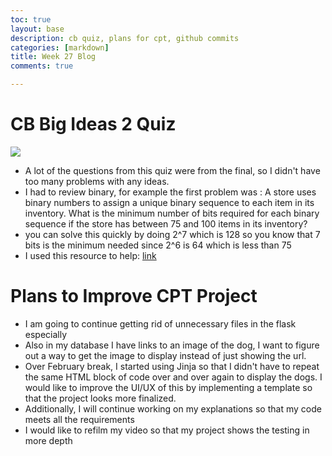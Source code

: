 ```yaml
---
toc: true
layout: base
description: cb quiz, plans for cpt, github commits 
categories: [markdown]
title: Week 27 Blog 
comments: true

---
```


# CB Big Ideas 2 Quiz 
![](https://user-images.githubusercontent.com/90804195/226217793-a0d38c35-4d9c-49dd-bd8f-fcad1b1029e7.png)
- A lot of the questions from this quiz were from the final, so I didn't have too many problems with any ideas. 
- I had to review binary, for example the first problem was : A store uses binary numbers to assign a unique binary sequence to each item in its inventory. What is the minimum number of bits required for each binary sequence if the store has between 75 and 100 items in its inventory? 
- you can solve this quickly by doing 2^7 which is 128 so you know that 7 bits is the minimum needed since 2^6 is 64 which is less than 75
- I used this resource to help: [link](https://www.lifewire.com/how-to-read-binary-4692830#:~:text=The%20best%20way%20to%20read,this%20place%20would%20be%20zero.)

# Plans to Improve CPT Project
- I am going to continue getting rid of unnecessary files in the flask especially
- Also in my database I have links to an image of the dog, I want to figure out a way to get the image to display instead of just showing the url.
- Over February break, I started using Jinja so that I didn't have to repeat the same HTML block of code over and over again to display the dogs. I would like to improve the UI/UX of this by implementing a template so that the project looks more finalized. 
- Additionally, I will continue working on my explanations so that my code meets all the requirements 
- I would like to refilm my video so that my project shows the testing in more depth 